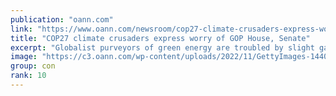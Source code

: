 ```yaml
---
publication: "oann.com"
link: "https://www.oann.com/newsroom/cop27-climate-crusaders-express-worry-of-gop-house-senate/"
title: "COP27 climate crusaders express worry of GOP House, Senate"
excerpt: "Globalist purveyors of green energy are troubled by slight gains made by America First candidates."
image: "https://c3.oann.com/wp-content/uploads/2022/11/GettyImages-1440781734-e1668191466993.jpg"
group: con
rank: 10
---
```

